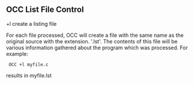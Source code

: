 ## OCC List File Control

 +l    create a listing file 
 
   For each file processed, OCC will create a file with the same name as the original source with the extension.  '.lst'.  The contents of this file will be various information gathered about the program which was processed.  For example:
 
     OCC +l myfile.c
 
   results in myfile.lst
 
  
  
